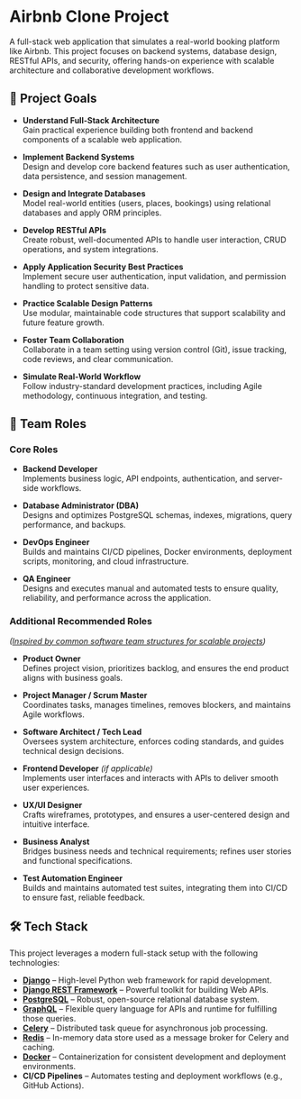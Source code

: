 # Airbnb Clone Project
A full-stack web application that simulates a real-world booking platform like Airbnb. This project focuses on backend systems, database design, RESTful APIs, and security, offering hands-on experience with scalable architecture and collaborative development workflows.

## 🚀 Project Goals

- **Understand Full-Stack Architecture**  
  Gain practical experience building both frontend and backend components of a scalable web application.

- **Implement Backend Systems**  
  Design and develop core backend features such as user authentication, data persistence, and session management.

- **Design and Integrate Databases**  
  Model real-world entities (users, places, bookings) using relational databases and apply ORM principles.

- **Develop RESTful APIs**  
  Create robust, well-documented APIs to handle user interaction, CRUD operations, and system integrations.

- **Apply Application Security Best Practices**  
  Implement secure user authentication, input validation, and permission handling to protect sensitive data.

- **Practice Scalable Design Patterns**  
  Use modular, maintainable code structures that support scalability and future feature growth.

- **Foster Team Collaboration**  
  Collaborate in a team setting using version control (Git), issue tracking, code reviews, and clear communication.

- **Simulate Real-World Workflow**  
  Follow industry-standard development practices, including Agile methodology, continuous integration, and testing.

## 👥 Team Roles

### Core Roles
- **Backend Developer**  
  Implements business logic, API endpoints, authentication, and server-side workflows.

- **Database Administrator (DBA)**  
  Designs and optimizes PostgreSQL schemas, indexes, migrations, query performance, and backups.

- **DevOps Engineer**  
  Builds and maintains CI/CD pipelines, Docker environments, deployment scripts, monitoring, and cloud infrastructure.

- **QA Engineer**  
  Designs and executes manual and automated tests to ensure quality, reliability, and performance across the application.

### Additional Recommended Roles
 *([Inspired by common software team structures for scalable projects](https://itrexgroup.com/blog/software-development-team-structure/))*

- **Product Owner**  
  Defines project vision, prioritizes backlog, and ensures the end product aligns with business goals.

- **Project Manager / Scrum Master**  
  Coordinates tasks, manages timelines, removes blockers, and maintains Agile workflows.

- **Software Architect / Tech Lead**  
  Oversees system architecture, enforces coding standards, and guides technical design decisions.

- **Frontend Developer** *(if applicable)*  
  Implements user interfaces and interacts with APIs to deliver smooth user experiences.

- **UX/UI Designer**  
  Crafts wireframes, prototypes, and ensures a user-centered design and intuitive interface.

- **Business Analyst**  
  Bridges business needs and technical requirements; refines user stories and functional specifications.

- **Test Automation Engineer**  
  Builds and maintains automated test suites, integrating them into CI/CD to ensure fast, reliable feedback.



## 🛠️ Tech Stack

This project leverages a modern full-stack setup with the following technologies:

- **[Django](https://www.djangoproject.com/)** – High-level Python web framework for rapid development.
- **[Django REST Framework](https://www.django-rest-framework.org/)** – Powerful toolkit for building Web APIs.
- **[PostgreSQL](https://www.postgresql.org/)** – Robust, open-source relational database system.
- **[GraphQL](https://graphql.org/)** – Flexible query language for APIs and runtime for fulfilling those queries.
- **[Celery](https://docs.celeryq.dev/)** – Distributed task queue for asynchronous job processing.
- **[Redis](https://redis.io/)** – In-memory data store used as a message broker for Celery and caching.
- **[Docker](https://www.docker.com/)** – Containerization for consistent development and deployment environments.
- **CI/CD Pipelines** – Automates testing and deployment workflows (e.g., GitHub Actions).

